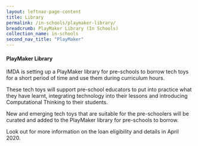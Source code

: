 ```yaml
---
layout: leftnav-page-content
title: Library
permalink: /in-schools/playmaker-library/
breadcrumb: PlayMaker Library (In Schools)
collection_name: in-schools
second_nav_title: "PlayMaker"
---
```



#### PlayMaker Library

IMDA is setting up a PlayMaker library for pre-schools to borrow tech toys for a short period of time and use them during curriculum hours. 

These tech toys will support pre-school educators to put into practice what they have learnt, integrating technology into their lessons and introducing Computational Thinking to their students. 

New and emerging tech toys that are suitable for the pre-schoolers will be curated and added to the PlayMaker library for pre-schools to borrow. 

Look out for more information on the loan eligibility and details in April 2020.

